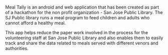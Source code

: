 Meal Tally is an android and web application that has been created as part of a hackathon for the non profit organization - San Jose Public Library. The SJ Public library runs a meal program to feed children and adults who cannot afford a healthy meal.

This app helps reduce the paper work involved in the process for the volunteering staff at San Jose Public Library and also enables them to easily track and share the data related to meals served with different venors and authorities.
